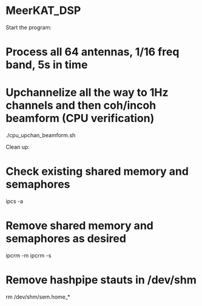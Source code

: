# MeerKAT_DSP

Start the program:
# Process all 64 antennas, 1/16 freq band, 5s in time
# Upchannelize all the way to 1Hz channels and then coh/incoh beamform (CPU verification)
./cpu_upchan_beamform.sh

Clean up:
# Check existing shared memory and semaphores
ipcs -a
# Remove shared memory and semaphores as desired
ipcrm -m
ipcrm -s
# Remove hashpipe stauts in /dev/shm
rm /dev/shm/sem.home_*